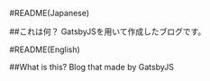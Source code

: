#README(Japanese)

##これは何？
GatsbyJSを用いて作成したブログです。

#README(English)

##What is this? 
Blog that made by GatsbyJS